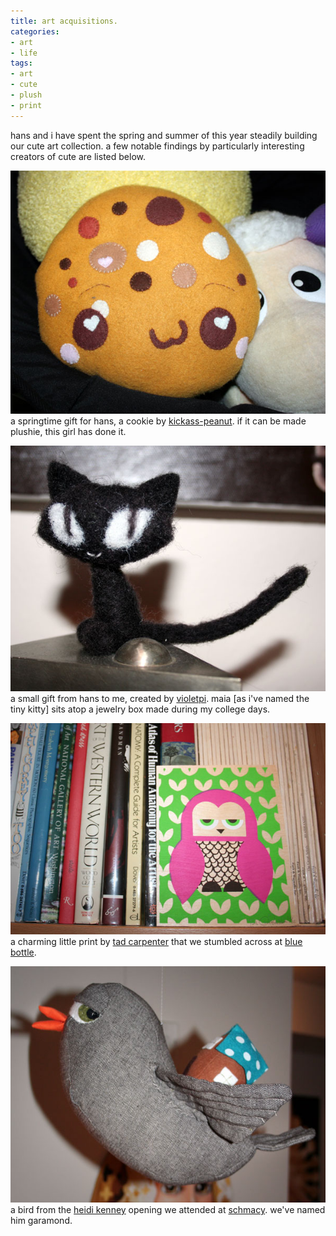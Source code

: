 ```yaml
---
title: art acquisitions.
categories:
- art
- life
tags:
- art
- cute
- plush
- print
---
```


hans and i have spent the spring and summer of this year steadily building our cute art collection. a few notable findings by particularly interesting creators of cute are listed below.

![](09/cookie.jpg)
a springtime gift for hans, a cookie by [kickass-peanut](http://kickass-peanut.deviantart.com/). if it can be made plushie, this girl has done it.

![](09/cat.jpg)
a small gift from hans to me, created by [violetpi](http://www.etsy.com/shop.php?user_id=5143967). maia [as i've named the tiny kitty] sits atop a jewelry box made during my college days.

![](09/owl.jpg)
a charming little print by [tad carpenter](http://www.tadcarpenter.com/) that we stumbled across at [blue bottle](http://www.bluebottleart.com).

![](09/bird.jpg)
a bird from the [heidi kenney](http://www.mypapercrane.com/) opening we attended at [schmacy](http://www.schmancytoys.com/). we've named him garamond.
